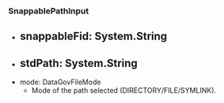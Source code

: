 ### SnappablePathInput
- snappableFid: System.String
  - 
- stdPath: System.String
  - 
- mode: DataGovFileMode
  - Mode of the path selected (DIRECTORY/FILE/SYMLINK).

